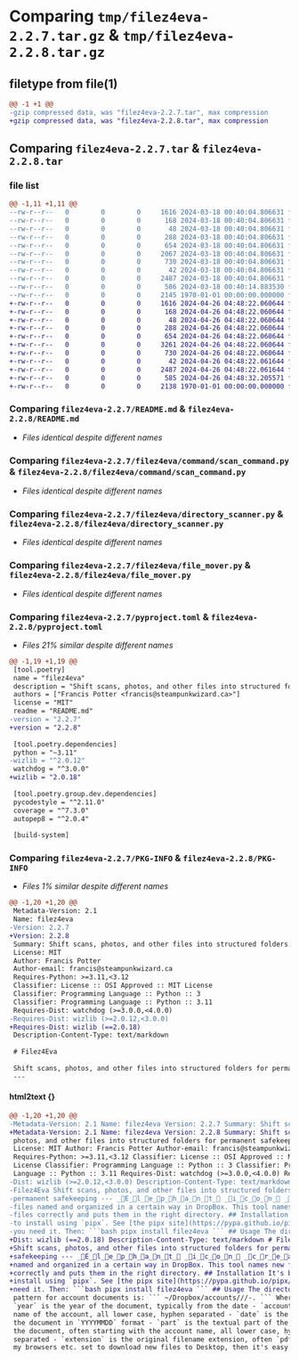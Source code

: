 # Comparing `tmp/filez4eva-2.2.7.tar.gz` & `tmp/filez4eva-2.2.8.tar.gz`

## filetype from file(1)

```diff
@@ -1 +1 @@
-gzip compressed data, was "filez4eva-2.2.7.tar", max compression
+gzip compressed data, was "filez4eva-2.2.8.tar", max compression
```

## Comparing `filez4eva-2.2.7.tar` & `filez4eva-2.2.8.tar`

### file list

```diff
@@ -1,11 +1,11 @@
--rw-r--r--   0        0        0     1616 2024-03-18 00:40:04.806631 filez4eva-2.2.7/README.md
--rw-r--r--   0        0        0      168 2024-03-18 00:40:04.806631 filez4eva-2.2.7/filez4eva/__init__.py
--rw-r--r--   0        0        0       48 2024-03-18 00:40:04.806631 filez4eva-2.2.7/filez4eva/__main__.py
--rw-r--r--   0        0        0      288 2024-03-18 00:40:04.806631 filez4eva-2.2.7/filez4eva/command/__init__.py
--rw-r--r--   0        0        0      654 2024-03-18 00:40:04.806631 filez4eva-2.2.7/filez4eva/command/scan_command.py
--rw-r--r--   0        0        0     2067 2024-03-18 00:40:04.806631 filez4eva-2.2.7/filez4eva/command/stow_command.py
--rw-r--r--   0        0        0      730 2024-03-18 00:40:04.806631 filez4eva-2.2.7/filez4eva/directory_scanner.py
--rw-r--r--   0        0        0       42 2024-03-18 00:40:04.806631 filez4eva-2.2.7/filez4eva/error.py
--rw-r--r--   0        0        0     2487 2024-03-18 00:40:04.806631 filez4eva-2.2.7/filez4eva/file_mover.py
--rw-r--r--   0        0        0      586 2024-03-18 00:40:14.883530 filez4eva-2.2.7/pyproject.toml
--rw-r--r--   0        0        0     2145 1970-01-01 00:00:00.000000 filez4eva-2.2.7/PKG-INFO
+-rw-r--r--   0        0        0     1616 2024-04-26 04:48:22.060644 filez4eva-2.2.8/README.md
+-rw-r--r--   0        0        0      168 2024-04-26 04:48:22.060644 filez4eva-2.2.8/filez4eva/__init__.py
+-rw-r--r--   0        0        0       48 2024-04-26 04:48:22.060644 filez4eva-2.2.8/filez4eva/__main__.py
+-rw-r--r--   0        0        0      288 2024-04-26 04:48:22.060644 filez4eva-2.2.8/filez4eva/command/__init__.py
+-rw-r--r--   0        0        0      654 2024-04-26 04:48:22.060644 filez4eva-2.2.8/filez4eva/command/scan_command.py
+-rw-r--r--   0        0        0     3261 2024-04-26 04:48:22.060644 filez4eva-2.2.8/filez4eva/command/stow_command.py
+-rw-r--r--   0        0        0      730 2024-04-26 04:48:22.060644 filez4eva-2.2.8/filez4eva/directory_scanner.py
+-rw-r--r--   0        0        0       42 2024-04-26 04:48:22.061644 filez4eva-2.2.8/filez4eva/error.py
+-rw-r--r--   0        0        0     2487 2024-04-26 04:48:22.061644 filez4eva-2.2.8/filez4eva/file_mover.py
+-rw-r--r--   0        0        0      585 2024-04-26 04:48:32.205571 filez4eva-2.2.8/pyproject.toml
+-rw-r--r--   0        0        0     2138 1970-01-01 00:00:00.000000 filez4eva-2.2.8/PKG-INFO
```

### Comparing `filez4eva-2.2.7/README.md` & `filez4eva-2.2.8/README.md`

 * *Files identical despite different names*

### Comparing `filez4eva-2.2.7/filez4eva/command/scan_command.py` & `filez4eva-2.2.8/filez4eva/command/scan_command.py`

 * *Files identical despite different names*

### Comparing `filez4eva-2.2.7/filez4eva/directory_scanner.py` & `filez4eva-2.2.8/filez4eva/directory_scanner.py`

 * *Files identical despite different names*

### Comparing `filez4eva-2.2.7/filez4eva/file_mover.py` & `filez4eva-2.2.8/filez4eva/file_mover.py`

 * *Files identical despite different names*

### Comparing `filez4eva-2.2.7/pyproject.toml` & `filez4eva-2.2.8/pyproject.toml`

 * *Files 21% similar despite different names*

```diff
@@ -1,19 +1,19 @@
 [tool.poetry]
 name = "filez4eva"
 description = "Shift scans, photos, and other files into structured folders for permanent safekeeping"
 authors = ["Francis Potter <francis@steampunkwizard.ca>"]
 license = "MIT"
 readme = "README.md"
-version = "2.2.7"
+version = "2.2.8"
 
 [tool.poetry.dependencies]
 python = "~3.11"
-wizlib = "^2.0.12"
 watchdog = "^3.0.0"
+wizlib = "2.0.18"
 
 [tool.poetry.group.dev.dependencies]
 pycodestyle = "^2.11.0"
 coverage = "^7.3.0"
 autopep8 = "^2.0.4"
 
 [build-system]
```

### Comparing `filez4eva-2.2.7/PKG-INFO` & `filez4eva-2.2.8/PKG-INFO`

 * *Files 1% similar despite different names*

```diff
@@ -1,20 +1,20 @@
 Metadata-Version: 2.1
 Name: filez4eva
-Version: 2.2.7
+Version: 2.2.8
 Summary: Shift scans, photos, and other files into structured folders for permanent safekeeping
 License: MIT
 Author: Francis Potter
 Author-email: francis@steampunkwizard.ca
 Requires-Python: >=3.11,<3.12
 Classifier: License :: OSI Approved :: MIT License
 Classifier: Programming Language :: Python :: 3
 Classifier: Programming Language :: Python :: 3.11
 Requires-Dist: watchdog (>=3.0.0,<4.0.0)
-Requires-Dist: wizlib (>=2.0.12,<3.0.0)
+Requires-Dist: wizlib (==2.0.18)
 Description-Content-Type: text/markdown
 
 # Filez4Eva
 
 Shift scans, photos, and other files into structured folders for permanent safekeeping
 ---
```

#### html2text {}

```diff
@@ -1,20 +1,20 @@
-Metadata-Version: 2.1 Name: filez4eva Version: 2.2.7 Summary: Shift scans,
+Metadata-Version: 2.1 Name: filez4eva Version: 2.2.8 Summary: Shift scans,
 photos, and other files into structured folders for permanent safekeeping
 License: MIT Author: Francis Potter Author-email: francis@steampunkwizard.ca
 Requires-Python: >=3.11,<3.12 Classifier: License :: OSI Approved :: MIT
 License Classifier: Programming Language :: Python :: 3 Classifier: Programming
 Language :: Python :: 3.11 Requires-Dist: watchdog (>=3.0.0,<4.0.0) Requires-
-Dist: wizlib (>=2.0.12,<3.0.0) Description-Content-Type: text/markdown #
-Filez4Eva Shift scans, photos, and other files into structured folders for
-permanent safekeeping --- _E_l_e_p_h_a_n_t_ _i_c_o_n_ _c_r_e_a_t_e_d_ _b_y_ _F_l_a_t_ _I_c_o_n_s_ _-_ _F_l_a_t_i_c_o_n I keep
-files named and organized in a certain way in DropBox. This tool names new
-files correctly and puts them in the right directory. ## Installation It's best
-to install using `pipx`. See [the pipx site](https://pypa.github.io/pipx/) if
-you need it. Then: ```bash pipx install filez4eva ``` ## Usage The directory
+Dist: wizlib (==2.0.18) Description-Content-Type: text/markdown # Filez4Eva
+Shift scans, photos, and other files into structured folders for permanent
+safekeeping --- _E_l_e_p_h_a_n_t_ _i_c_o_n_ _c_r_e_a_t_e_d_ _b_y_ _F_l_a_t_ _I_c_o_n_s_ _-_ _F_l_a_t_i_c_o_n I keep files
+named and organized in a certain way in DropBox. This tool names new files
+correctly and puts them in the right directory. ## Installation It's best to
+install using `pipx`. See [the pipx site](https://pypa.github.io/pipx/) if you
+need it. Then: ```bash pipx install filez4eva ``` ## Usage The directory
 pattern for account documents is: ``` ~/Dropbox/accounts///-. ``` Where: -
 `year` is the year of the document, typically from the date - `account` is the
 name of the account, all lower case, hyphen separated - `date` is the date on
 the document in `YYYYMMDD` format - `part` is the textual part of the name of
 the document, often starting with the account name, all lower case, hyphen
 separated - `extension` is the original filename extension, often `pdf` I have
 my browsers etc. set to download new files to Desktop, then it's easy to run
```

